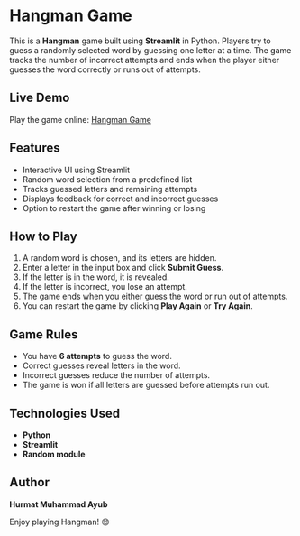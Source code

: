 # Hangman Game

This is a **Hangman** game built using **Streamlit** in Python. Players try to guess a randomly selected word by guessing one letter at a time. The game tracks the number of incorrect attempts and ends when the player either guesses the word correctly or runs out of attempts.

## Live Demo
Play the game online: [Hangman Game](https://hangman-by-hurmat-ayub.streamlit.app/)

## Features
- Interactive UI using Streamlit
- Random word selection from a predefined list
- Tracks guessed letters and remaining attempts
- Displays feedback for correct and incorrect guesses
- Option to restart the game after winning or losing

## How to Play
1. A random word is chosen, and its letters are hidden.
2. Enter a letter in the input box and click **Submit Guess**.
3. If the letter is in the word, it is revealed.
4. If the letter is incorrect, you lose an attempt.
5. The game ends when you either guess the word or run out of attempts.
6. You can restart the game by clicking **Play Again** or **Try Again**.

## Game Rules
- You have **6 attempts** to guess the word.
- Correct guesses reveal letters in the word.
- Incorrect guesses reduce the number of attempts.
- The game is won if all letters are guessed before attempts run out.

## Technologies Used
- **Python**
- **Streamlit**
- **Random module**

## Author
**Hurmat Muhammad Ayub**

Enjoy playing Hangman! 😊


